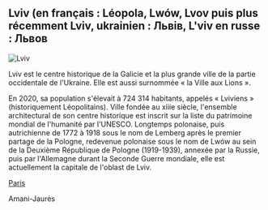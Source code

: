 
**Lviv (en français : Léopola, Lwów, Lvov puis plus récemment Lviv, ukrainien : Львів, L'viv en russe : Львов**
-------------------

![Lviv](https://upload.wikimedia.org/wikipedia/commons/thumb/6/67/%D0%9B%D1%8C%D0%B2%D1%96%D0%B2%D1%81%D1%8C%D0%BA%D0%B8%D0%B9_%D0%BD%D0%B0%D1%86%D1%96%D0%BE%D0%BD%D0%B0%D0%BB%D1%8C%D0%BD%D0%B8%D0%B9_%D0%B0%D0%BA%D0%B0%D0%B4%D0%B5%D0%BC%D1%96%D1%87%D0%BD%D0%B8%D0%B9_%D1%82%D0%B5%D0%B0%D1%82%D1%80_%D0%BE%D0%BF%D0%B5%D1%80%D0%B8_%D1%82%D0%B0_%D0%B1%D0%B0%D0%BB%D0%B5%D1%82%D1%83_%D1%96%D0%BC%D0%B5%D0%BD%D1%96_%D0%A1%D0%BE%D0%BB%D0%BE%D0%BC%D1%96%D1%97_%D0%9A%D1%80%D1%83%D1%88%D0%B5%D0%BB%D1%8C%D0%BD%D0%B8%D1%86%D1%8C%D0%BA%D0%BE%D1%97_13.jpg/1920px-thumbnail.jpg "Image ville de Lviv")

Lviv est le centre historique de la Galicie et la plus grande ville de la partie occidentale de l'Ukraine. Elle est aussi surnommée « la Ville aux Lions ».

En 2020, sa population s'élevait à 724 314 habitants, appelés « Lviviens » (historiquement Léopolitains).
Ville fondée au xiiie siècle, l'ensemble architectural de son centre historique est inscrit sur la liste du patrimoine mondial de l'humanité par l'UNESCO. 
Longtemps polonaise, puis autrichienne de 1772 à 1918 sous le nom de Lemberg après le premier partage de la Pologne, redevenue polonaise sous le nom de Lwów au sein de la Deuxième République de Pologne (1919-1939), 
annexée par la Russie, puis par l'Allemagne durant la Seconde Guerre mondiale, elle est actuellement la capitale de l'oblast de Lviv.



[Paris](https://github.com/indiaye18/TP2_Lab/blob/main/jeu-heros-Labyrinthe-Tour-Monde/Paris.md)

Amani-Jaurès
